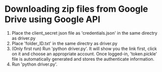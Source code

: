 # Downloading zip files from Google Drive using Google API
1. Place the client_secret json file as 'credentials.json' in the same directry as driver.py  
2. Place 'folder_ID.txt' in the same directry as driver.py  
3. (Only first run) Run 'python driver.py'. It will show you the link first, click on it and choose an appropriate account. Once logged-in, 'token.pickle' file is automatically generated and stores the authenticate information.  
4. Run 'python driver.py'. 

